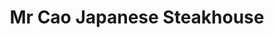 ---
layout: place
title: Mr Cao Japanese Steakhouse
permalink: /kansas/hutchinson/mr-cao-japanese-steakhouse.html
stateAbbr: KS
stateName: Kansas
cityName: Hutchinson
seo:
  type: restaurant
  links: https://www.mrcaojapanesesteakhouse.com/order
place_id: ChIJcSFDnDi2pIcRayogVEReoZo
photos:
  - name: >-
      places/ChIJcSFDnDi2pIcRayogVEReoZo/photos/AeeoHcL5C-JaYn9WQsFmQ5Ruk0Gr2dxtIjI5qthy7djdy-qLdSDQYBnz10lbUSydNEhYLEgN7mfBoy5D18vnI9b0MYY8NdVVKXTZbW6_MR2uP4gLl-oOLa5gHsPtHJMCyJ0EkV62gd1rt_3HJqg0f1z4SRcnQsspkyt4aSq5SDpVUMZ2xbKawiGbFkyQdrua6PU_-oR92kS88eLszPJLTxVmR_-s_dwLTzThlMurYGeBcHbdLRZRSpjJ-TxVcy00sOQM53pcTe7jsB6ulPWHk1Z4TY2pBfRMxGrqw_cU86CZEYsqGuvTPeUs1AKrpOSjM4QJreZQoDTYcuH6A988j2A5WFhuPd-hxkN0SOA51rlkg6E5gWA_0s_sfGr3-ExE4YFQmbtSw7tGffnBdWqBuWM5vWJKnKZNPjxHW5aPk3_bJLWFI_1t
    widthPx: 4640
    heightPx: 2610
    authorAttributions:
      - displayName: Robert Burress
        uri: https://maps.google.com/maps/contrib/112373873584254539101
        photoUri: >-
          https://lh3.googleusercontent.com/a-/ALV-UjV-C_0PbV4Ek3-WQ_zak3kSPhFw4SBg7RAm8TrwP7wFZjs9gBNK=s100-p-k-no-mo
    flagContentUri: >-
      https://www.google.com/local/imagery/report/?cb_client=maps_api_places.places_api&image_key=!1e10!2sCIHM0ogKEICAgIDyhrTm9gE&hl=en-US
    googleMapsUri: >-
      https://www.google.com/maps/place//data=!3m4!1e2!3m2!1sCIHM0ogKEICAgIDyhrTm9gE!2e10!4m2!3m1!1s0x87a4b6389c432171:0x9aa15e4454202a6b
  - name: >-
      places/ChIJcSFDnDi2pIcRayogVEReoZo/photos/AeeoHcJYLdRVxyK7Ug5CwhXQGorNm0U8JVHWMtPjd4WL3vx85RIMb0yHLmaKEMP4krEKvHGsTCRM4pOA6hnwOVG9BzENsuiJ9NHxwm8RG9dpTbAYiM2AIIkWyt0_57c1QlIL8ikbuyuir81jMjtfeaoYzGNZedXdLXNFrJh0Ka3v7VVfHofmNHqGFc3-lPK8H4PH6En7v80RUsLP0tWLhc_0Bgv3tFzPWtttszwEcueHSjBIrbx5e1eqNWK8zujo59FIn2KDvbtI-h_Cj_xK4FGkm6-Z3h-7mi7pdCMhYoOg2ckJBA
    widthPx: 4032
    heightPx: 3024
    authorAttributions:
      - displayName: Mr Cao Japanese Steakhouse
        uri: https://maps.google.com/maps/contrib/112928080772698102444
        photoUri: >-
          https://lh3.googleusercontent.com/a/ACg8ocLMhgqj7_GTC5saFgSPRXF0PuaWxRzcCZSsrZ8WWScOuzeBkA=s100-p-k-no-mo
    flagContentUri: >-
      https://www.google.com/local/imagery/report/?cb_client=maps_api_places.places_api&image_key=!1e10!2sAF1QipMhpR9Ua73O92Wm3YcfTy0FAVoaHNLlPlqipX8z&hl=en-US
    googleMapsUri: >-
      https://www.google.com/maps/place//data=!3m4!1e2!3m2!1sAF1QipMhpR9Ua73O92Wm3YcfTy0FAVoaHNLlPlqipX8z!2e10!4m2!3m1!1s0x87a4b6389c432171:0x9aa15e4454202a6b
  - name: >-
      places/ChIJcSFDnDi2pIcRayogVEReoZo/photos/AeeoHcJwn6WFyELVrk4kvw1JL8_WBJSdtj4hSwxrQ9FTD4Yby4vsyxC890EGViVtEQRzcl5wmlCLx2uSjKqq9RqVbf9qvgW8Zhv27bQ9XKYiIetkLfyxp0mKBv0KgYJshXJ7dZdQbPbZtC2KOUN-l1rat01z0lf4ETTBxbJV3S60EksGLyrZl70tb9hcnBMgwVaNcmr9qPtMuMo7dBJa3d5YGrH5P9ZrfmxApxJgmktrOh3DcQCNKTWHhPSufEdEk8XWaUvlu4pN3Qn61yVO4O20dhX6VrW4GEuUAhu1e6Yva5d-BdFTofA91JcTdDuH2GMsy4z2jRb8bnT1p7m0W2B4Rr12SB8qp_DIYcsWXLNVpTun3W0LUTv1KMrBnpkja3xKak2OVg6f8TrFbQaJHkZcRHe_oTxtJx44M5ply6Zx5TU
    widthPx: 2992
    heightPx: 2992
    authorAttributions:
      - displayName: Niki Lynch
        uri: https://maps.google.com/maps/contrib/109179853799180261526
        photoUri: >-
          https://lh3.googleusercontent.com/a-/ALV-UjX3i6E4DtbPSqiVaXn3ReQCgtKBb0jWKRAtQeQC5eBhzHudbngYZA=s100-p-k-no-mo
    flagContentUri: >-
      https://www.google.com/local/imagery/report/?cb_client=maps_api_places.places_api&image_key=!1e10!2sCIHM0ogKEICAgMDIuOaUQQ&hl=en-US
    googleMapsUri: >-
      https://www.google.com/maps/place//data=!3m4!1e2!3m2!1sCIHM0ogKEICAgMDIuOaUQQ!2e10!4m2!3m1!1s0x87a4b6389c432171:0x9aa15e4454202a6b
  - name: >-
      places/ChIJcSFDnDi2pIcRayogVEReoZo/photos/AeeoHcLYkbpw0CfLxuAE7eolrov-3GLBiXZSH129ogyY4y908Tqp9wZ1kfuYTp0ndsbA0jXKJeC8a327UzAARPGQi7Ww9Vj1H2GKybkMsmLVpqRKwPgLeyU6ElQhUsfkqIwRuK0YpyyotMorSUU7lxkM6DHLDOVdCeVksQtBJ49eNlsJINf5QcY7AsqZzkDldgYA62wpQjg2Ylwa9NNl-LH_LLMolF18C-lBUwi4iRL-aXbbNa2n02ZjNcWbIsFwOyGcpTYE02iXRMdA6zI5O3JcFRtZkj1LtVfiu7Hx-F5FHbmxIg
    widthPx: 3024
    heightPx: 4032
    authorAttributions:
      - displayName: Mr Cao Japanese Steakhouse
        uri: https://maps.google.com/maps/contrib/112928080772698102444
        photoUri: >-
          https://lh3.googleusercontent.com/a/ACg8ocLMhgqj7_GTC5saFgSPRXF0PuaWxRzcCZSsrZ8WWScOuzeBkA=s100-p-k-no-mo
    flagContentUri: >-
      https://www.google.com/local/imagery/report/?cb_client=maps_api_places.places_api&image_key=!1e10!2sAF1QipOd5qGlEpr_Rxx68b5GoWLRjJCbD3gMniEYnYdf&hl=en-US
    googleMapsUri: >-
      https://www.google.com/maps/place//data=!3m4!1e2!3m2!1sAF1QipOd5qGlEpr_Rxx68b5GoWLRjJCbD3gMniEYnYdf!2e10!4m2!3m1!1s0x87a4b6389c432171:0x9aa15e4454202a6b
  - name: >-
      places/ChIJcSFDnDi2pIcRayogVEReoZo/photos/AeeoHcKgXNcBaUhxxvgvudSzNH2gOQCmol9Mi6d2Z93DlcwElq6WJ69wc1weeP7aWlRqyXzC8IkpOvULuvnksC14TPpDcaq_o5ynyaahcMSkgP3pmZoDKfRji48wQiH4SEYc1QzJtUjI_lbuWJlXt64YjknP3_SxKUgoQNopevWKbTOGorM-XzoO3xDUqtr8hAsz-LQGwoenT9kj9Bedb4R0QiiAel4yd4h8A2g4A50WDxZzIWb09kUldRQliSWk5-aPeojJkhG6XOhjtY1NCmgiq7hie56-ufQ8gigWtgvFI9jFshKJ63l6_kJutyfE7-QHn-MdVeRUSBH-eNakAUyNN5-htIJCg-9cxYboMHV0Gbk20vC05-YG4z3xCegg6Rh_DzPpvchnoBiPRiGrgBJmNH8zGQNmVYu-c6OJ0jKqsxwnA44
    widthPx: 4096
    heightPx: 3072
    authorAttributions:
      - displayName: Octo K3
        uri: https://maps.google.com/maps/contrib/110999638312437190738
        photoUri: >-
          https://lh3.googleusercontent.com/a-/ALV-UjXdMzTkLbNOYaVhbK13K_HAqv9ujnn-YUpUQncyuqnHK2vKaD8JIg=s100-p-k-no-mo
    flagContentUri: >-
      https://www.google.com/local/imagery/report/?cb_client=maps_api_places.places_api&image_key=!1e10!2sCIHM0ogKEICAgIDDu-ye-QE&hl=en-US
    googleMapsUri: >-
      https://www.google.com/maps/place//data=!3m4!1e2!3m2!1sCIHM0ogKEICAgIDDu-ye-QE!2e10!4m2!3m1!1s0x87a4b6389c432171:0x9aa15e4454202a6b
  - name: >-
      places/ChIJcSFDnDi2pIcRayogVEReoZo/photos/AeeoHcJ7yosqNMwOYjLv3fceNKscxAPDDfCWgwgzsX1kkdvMSByk5btObUiJBLL3IGSrAnF6O2RoeTCkUQXHBohUqtTgPogaYE8asxStjTVP2x7tvoU8E12ZTRe6rTV2aVs4wIssVk77dochUABn5oxQOgS7UiLDVJXwGFNOTzUMCBWy3oVqUlxzKzWTTu8eE8UC1t8X-tPCAHNACutaaQoHw_u8dyqhai9tk9TDngbeFZvvuj71bJXAC5xWNBGnychL0FUfVQupZwQ9maTrfhsp-oTxKkV1FQVWfS8d8gf5tdik5A
    widthPx: 1080
    heightPx: 1920
    authorAttributions:
      - displayName: Mr Cao Japanese Steakhouse
        uri: https://maps.google.com/maps/contrib/112928080772698102444
        photoUri: >-
          https://lh3.googleusercontent.com/a/ACg8ocLMhgqj7_GTC5saFgSPRXF0PuaWxRzcCZSsrZ8WWScOuzeBkA=s100-p-k-no-mo
    flagContentUri: >-
      https://www.google.com/local/imagery/report/?cb_client=maps_api_places.places_api&image_key=!1e10!2sAF1QipMR0o8g-z7tXF5VMtuvg5oGBNKGr14enZhfyn_L&hl=en-US
    googleMapsUri: >-
      https://www.google.com/maps/place//data=!3m4!1e2!3m2!1sAF1QipMR0o8g-z7tXF5VMtuvg5oGBNKGr14enZhfyn_L!2e10!4m2!3m1!1s0x87a4b6389c432171:0x9aa15e4454202a6b
  - name: >-
      places/ChIJcSFDnDi2pIcRayogVEReoZo/photos/AeeoHcJRyA1DwNbQoFQIBN-Y0VqRlBSiQUMGIadreeILGXez8_x5ucYkVEmV62Sk7r8DFdTtWs3ThwmXxr4YF56zM3C02kfzqWKKQIcJaQkcDBsM5CEwW62sZhqIk0RWqSJ5cb2edi6Ij0wv2pkiBHiwnaK_QdGeVjxOo056wqYnToHNz08ifqsGpvmraFPIyY9LQwUTk-ft27fdqLgO9q1TctRhhXbKBL-0t9lUMfp0hOquGUa5SRKxQqWlvsvxfs_ytZ0ewzMaHdnAf2pPmzfuDWL1MVkGih_fePdH5Ou00gjnn-AVC2pAwme9NY1-N3nEsYmuiSk6tPT5cRmqiLgeRnKvn1eIvhUMTY7WtEvvbRzENWf4r2kVjHZN2MCqcq1vnBKheZCyWQ9l6Q1cKxkkR6QNEfX8pFaO9Wb7S8ckG2-W
    widthPx: 2992
    heightPx: 2992
    authorAttributions:
      - displayName: Niki Lynch
        uri: https://maps.google.com/maps/contrib/109179853799180261526
        photoUri: >-
          https://lh3.googleusercontent.com/a-/ALV-UjX3i6E4DtbPSqiVaXn3ReQCgtKBb0jWKRAtQeQC5eBhzHudbngYZA=s100-p-k-no-mo
    flagContentUri: >-
      https://www.google.com/local/imagery/report/?cb_client=maps_api_places.places_api&image_key=!1e10!2sCIHM0ogKEICAgMDIuOaUgQE&hl=en-US
    googleMapsUri: >-
      https://www.google.com/maps/place//data=!3m4!1e2!3m2!1sCIHM0ogKEICAgMDIuOaUgQE!2e10!4m2!3m1!1s0x87a4b6389c432171:0x9aa15e4454202a6b
  - name: >-
      places/ChIJcSFDnDi2pIcRayogVEReoZo/photos/AeeoHcK-6YS79HnEb6P1l5bV887RN6H7tAdxFsLn601PYKqZZQ7XF8cgfsvvLGPcGS8ElrZVzF7bBQUexqr5LgjdwO0omCjka3blwrBJ7b3af4EUzDjjD5kq-thA8wXgxFTOEvRxEQkLNtHbYQM8i-BIrZRiXUrgo8zkHJaSj4d9Z4bXF-sYDwN35e6zeL18d2MDw54QQ6NYEIBwZJJdxhKjbdIfhenO2vMEddPV1QawrtJE97wnaJDmEbPy0GPAt4kRAnIF5xA-bG3fcmzzRqsQ8dDZdDwbbgMl2_uOOx61lRj9ltlAMYZeaVaQ0OSxqwXfLUDXaoky8_wIdj9Fqt5SgGpZiBMTiUXB0FNIDXv3f7onsVqV4UcumB6FctinNpkXkKED1FteHm8yQpeZlkYSAzHJUcgdgZifrdiVgKNWl9tUQw
    widthPx: 3456
    heightPx: 3456
    authorAttributions:
      - displayName: Julie Lyon
        uri: https://maps.google.com/maps/contrib/102036609447777413269
        photoUri: >-
          https://lh3.googleusercontent.com/a-/ALV-UjX-vdJzm81sDzsdeAjuY8fRge5FNAc7V-xcKu4VLe4gTMETcxe6wg=s100-p-k-no-mo
    flagContentUri: >-
      https://www.google.com/local/imagery/report/?cb_client=maps_api_places.places_api&image_key=!1e10!2sCIHM0ogKEICAgID-uYDYXQ&hl=en-US
    googleMapsUri: >-
      https://www.google.com/maps/place//data=!3m4!1e2!3m2!1sCIHM0ogKEICAgID-uYDYXQ!2e10!4m2!3m1!1s0x87a4b6389c432171:0x9aa15e4454202a6b
  - name: >-
      places/ChIJcSFDnDi2pIcRayogVEReoZo/photos/AeeoHcJiWExoVtvVXrUZGFhWd8u3T3lNCA-h-DTylbVEas0y9eMyl2T8NH4XgtWRSiZrUENTPXNtbV_W465LeZZuUXDtFjm7Q2i8hFQGHYY2_H5dc-NhTLdvbPSIG5NC5rfBPEVeOea6ddmq_GUD2APzUwGqpuXPMuCe3u1wqre7u5kPnMS5EfyRSCWt2VIF4b9aD_1xM_MxKeVqwUC2m7yQkHKLiTyyKnKVKkWDNx0cthi-qZXLYEDZEz-otDw7jz3FsfDLTtqgHYtetMCcuMN1nEFt6WwtsbTdAJ481EyY33_yTaiAmsOr8gKkyQldJyjdn9xbLzr0XxL4QbTdoAO-NLl-7tDPc_nG3FqErultxQOkT-tAkK6YLcM0AjNfdTszZQklaaalQ2dJeKybIllqJi3TI-H1IVvXavcI5f98TZ6dK_wdKk32MFRmmCO3W1Ta
    widthPx: 4096
    heightPx: 3072
    authorAttributions:
      - displayName: Octo K3
        uri: https://maps.google.com/maps/contrib/110999638312437190738
        photoUri: >-
          https://lh3.googleusercontent.com/a-/ALV-UjXdMzTkLbNOYaVhbK13K_HAqv9ujnn-YUpUQncyuqnHK2vKaD8JIg=s100-p-k-no-mo
    flagContentUri: >-
      https://www.google.com/local/imagery/report/?cb_client=maps_api_places.places_api&image_key=!1e10!2sCIABIhADycKzJznWmGfPxKUAByJU&hl=en-US
    googleMapsUri: >-
      https://www.google.com/maps/place//data=!3m4!1e2!3m2!1sCIABIhADycKzJznWmGfPxKUAByJU!2e10!4m2!3m1!1s0x87a4b6389c432171:0x9aa15e4454202a6b
  - name: >-
      places/ChIJcSFDnDi2pIcRayogVEReoZo/photos/AeeoHcKnULiWVsqS7ICWnJoEgULMupB6WeuPi1vMXqIVsgOh8ezJEMqVk2ZLI2CfaHFMuX4sIrsWE9RGQX6GJqmRt_qQizQB-mXMr3FQJhFgPvmR1eQIhdhDsMEKGoYt5F-Vd0qWVn2NkTIC1N_rhhUsTo_dTGgGIIVaVz4nuLt__5pkVUBFE3_gNu2QO2IFGRpWmHrMd6-YwPUsxaECj9xTpnUpPaMUml6OAYSOSEzvXh-fzMTQIvHG_m-TMmKDT2cXlwP-T9Am-VUgBiM4GDqFrl2gycMhMj7LajtSuNlNj0PqpRIwlpop3lCKhCH8D0Kn3kpghiWDQvtjZFFx5c85zAKYrV0Jqc0sQ3dkHaqXFta1M8udR-s8zXZQWXPHJ6ZDEbGaTpTtqXCdJr8LiO6rDCEh3PqVTd-GmgFFAgxCNNrkPQ
    widthPx: 1124
    heightPx: 1355
    authorAttributions:
      - displayName: Cassandra Rudolph
        uri: https://maps.google.com/maps/contrib/114861343280405427696
        photoUri: >-
          https://lh3.googleusercontent.com/a/ACg8ocIyr4Sfnu-t4HW3uTDymPERlpXezlEec216FdAl4rYlVIIp7IF-=s100-p-k-no-mo
    flagContentUri: >-
      https://www.google.com/local/imagery/report/?cb_client=maps_api_places.places_api&image_key=!1e10!2sCIHM0ogKEICAgICj6aPZMA&hl=en-US
    googleMapsUri: >-
      https://www.google.com/maps/place//data=!3m4!1e2!3m2!1sCIHM0ogKEICAgICj6aPZMA!2e10!4m2!3m1!1s0x87a4b6389c432171:0x9aa15e4454202a6b
address: 1505 E 17th Ave, Hutchinson, KS 67501, USA
street: 1505 E 17th Ave
city: Hutchinson
state: KS
zip: '67501'
country: USA
neighborhood: null
latitude: '38.071615'
longitude: '-97.901413'
accessibility_options:
  wheelchairAccessibleParking: true
  wheelchairAccessibleEntrance: true
  wheelchairAccessibleRestroom: true
  wheelchairAccessibleSeating: true
business_status: OPERATIONAL
name: Mr Cao Japanese Steakhouse
google_maps_links:
  directionsUri: >-
    https://www.google.com/maps/dir//''/data=!4m7!4m6!1m1!4e2!1m2!1m1!1s0x87a4b6389c432171:0x9aa15e4454202a6b!3e0
  placeUri: https://maps.google.com/?cid=11142290600653498987
  writeAReviewUri: >-
    https://www.google.com/maps/place//data=!4m3!3m2!1s0x87a4b6389c432171:0x9aa15e4454202a6b!12e1
  reviewsUri: >-
    https://www.google.com/maps/place//data=!4m4!3m3!1s0x87a4b6389c432171:0x9aa15e4454202a6b!9m1!1b1
  photosUri: >-
    https://www.google.com/maps/place//data=!4m3!3m2!1s0x87a4b6389c432171:0x9aa15e4454202a6b!10e5
primary_type: Restaurant
opening_hours:
  regular: null
  current: null
secondary_opening_hours:
  regular:
    weekdayDescriptions: null
    type: null
  current:
    weekdayDescriptions: null
    type: null
phone: (620) 259-7550
price_level: PRICE_LEVEL_MODERATE
price_range: $10 &ndash; $20
rating: '4.3'
rating_count: 0
website: https://www.mrcaojapanesesteakhouse.com/order
description: >-
  Experience Mr Cao Japanese Steakhouse in Hutchinson, KS$$$Mr Cao Japanese
  Steakhouse in Hutchinson, KS, stands out as a casual and inviting spot for
  savoring fresh sushi and Japanese-inspired dishes in a welcoming environment.
  This eatery delights with a kid-friendly vibe, offering a range of grilled
  meats, sushi rolls, and creative cocktails that appeal to families and groups
  alike. Accessibility features like wheelchair-friendly parking and seating
  make it easy for everyone to enjoy the experience, while the moderate pricing
  adds to its appeal for everyday dining. Whether you're exploring sushi
  restaurants near you or seeking top-rated Japanese places, this location
  combines flavorful fare with a relaxed atmosphere that encourages repeat
  visits.
generative_summary: >-
  Experience Mr Cao Japanese Steakhouse in Hutchinson, KS$$$Mr Cao Japanese
  Steakhouse in Hutchinson, KS, stands out as a casual and inviting spot for
  savoring fresh sushi and Japanese-inspired dishes in a welcoming environment.
  This eatery delights with a kid-friendly vibe, offering a range of grilled
  meats, sushi rolls, and creative cocktails that appeal to families and groups
  alike. Accessibility features like wheelchair-friendly parking and seating
  make it easy for everyone to enjoy the experience, while the moderate pricing
  adds to its appeal for everyday dining. Whether you're exploring sushi
  restaurants near you or seeking top-rated Japanese places, this location
  combines flavorful fare with a relaxed atmosphere that encourages repeat
  visits.
generative_disclosure: Summarized by AI using the Grok-3-Mini model.
reviews:
  - name: >-
      places/ChIJcSFDnDi2pIcRayogVEReoZo/reviews/ChdDSUhNMG9nS0VJQ0FnTURJdU9hVXZnRRAB
    relativePublishTimeDescription: in the last week
    rating: 5
    text:
      text: >-
        Great food, atmosphere and service! This was my 1st time visiting.  My
        waiter was very patient and helpful while I was ordering.  I will
        definitely be visiting again!♡
      languageCode: en
    originalText:
      text: >-
        Great food, atmosphere and service! This was my 1st time visiting.  My
        waiter was very patient and helpful while I was ordering.  I will
        definitely be visiting again!♡
      languageCode: en
    authorAttribution:
      displayName: Niki Lynch
      uri: https://www.google.com/maps/contrib/109179853799180261526/reviews
      photoUri: >-
        https://lh3.googleusercontent.com/a-/ALV-UjX3i6E4DtbPSqiVaXn3ReQCgtKBb0jWKRAtQeQC5eBhzHudbngYZA=s128-c0x00000000-cc-rp-mo-ba4
    publishTime: '2025-04-06T23:33:09.167699Z'
    flagContentUri: >-
      https://www.google.com/local/review/rap/report?postId=ChdDSUhNMG9nS0VJQ0FnTURJdU9hVXZnRRAB&d=17924085&t=1
    googleMapsUri: >-
      https://www.google.com/maps/reviews/data=!4m6!14m5!1m4!2m3!1sChdDSUhNMG9nS0VJQ0FnTURJdU9hVXZnRRAB!2m1!1s0x87a4b6389c432171:0x9aa15e4454202a6b
  - name: >-
      places/ChIJcSFDnDi2pIcRayogVEReoZo/reviews/ChZDSUhNMG9nS0VJQ0FnTURnaWZHOFR3EAE
    relativePublishTimeDescription: a month ago
    rating: 5
    text:
      text: >-
        Love this spot!

        I go every once in awhile for sushi and the food is fairly good quantity
        for price. It's a good middle ground, not fast food, but not fancy and
        expensive.

        The service has always been prompt and good.

        The food is yummy, and we've always had good experience with the raw
        sushi options.
      languageCode: en
    originalText:
      text: >-
        Love this spot!

        I go every once in awhile for sushi and the food is fairly good quantity
        for price. It's a good middle ground, not fast food, but not fancy and
        expensive.

        The service has always been prompt and good.

        The food is yummy, and we've always had good experience with the raw
        sushi options.
      languageCode: en
    authorAttribution:
      displayName: Hadassa Foster
      uri: https://www.google.com/maps/contrib/112549613063076875336/reviews
      photoUri: >-
        https://lh3.googleusercontent.com/a-/ALV-UjVDujlhvR3C38jAjF-uDE1XDgsyPW82hWMBow3Nztl3GTPYWShebA=s128-c0x00000000-cc-rp-mo-ba3
    publishTime: '2025-02-25T17:01:46.719249Z'
    flagContentUri: >-
      https://www.google.com/local/review/rap/report?postId=ChZDSUhNMG9nS0VJQ0FnTURnaWZHOFR3EAE&d=17924085&t=1
    googleMapsUri: >-
      https://www.google.com/maps/reviews/data=!4m6!14m5!1m4!2m3!1sChZDSUhNMG9nS0VJQ0FnTURnaWZHOFR3EAE!2m1!1s0x87a4b6389c432171:0x9aa15e4454202a6b
  - name: >-
      places/ChIJcSFDnDi2pIcRayogVEReoZo/reviews/ChdDSUhNMG9nS0VJQ0FnTURBaG9MaWdRRRAB
    relativePublishTimeDescription: 2 months ago
    rating: 5
    text:
      text: >-
        Love this place my favorite in hutch!! 😻 There's a cat robot
        ...sushi....grill..steakhouse...total yummm
      languageCode: en
    originalText:
      text: >-
        Love this place my favorite in hutch!! 😻 There's a cat robot
        ...sushi....grill..steakhouse...total yummm
      languageCode: en
    authorAttribution:
      displayName: ami jewell
      uri: https://www.google.com/maps/contrib/104187679034518558499/reviews
      photoUri: >-
        https://lh3.googleusercontent.com/a-/ALV-UjU0Prlbf7uqXIW6-2rpmhAGeLwSuOMlu8GeY-ImZ_xMbZG4b7TkIg=s128-c0x00000000-cc-rp-mo-ba5
    publishTime: '2025-02-09T15:26:44.471142Z'
    flagContentUri: >-
      https://www.google.com/local/review/rap/report?postId=ChdDSUhNMG9nS0VJQ0FnTURBaG9MaWdRRRAB&d=17924085&t=1
    googleMapsUri: >-
      https://www.google.com/maps/reviews/data=!4m6!14m5!1m4!2m3!1sChdDSUhNMG9nS0VJQ0FnTURBaG9MaWdRRRAB!2m1!1s0x87a4b6389c432171:0x9aa15e4454202a6b
  - name: >-
      places/ChIJcSFDnDi2pIcRayogVEReoZo/reviews/ChZDSUhNMG9nS0VJQ0FnTURnb3FETGRnEAE
    relativePublishTimeDescription: a month ago
    rating: 1
    text:
      text: >-
        The steak was over cooked

        I had them cook it again but my guest was uncomfortable with sending
        hers back and ate it anyway.

        It was chewed, overcooked and not tasty.

        My 2nd steak was juicy and much better than the first.

        When I mentioned my friend’s steak she only said sorry and next time
        would be better. She could have offered to take some off the check.

        Our wait person was not aware if they have filtered water or which items
        are gluten free.

        Not good service in my opinion. If you’re gonna work there learn about
        the food.

        Also for spending $65. It was not good and the steaks were super thin.

        Not getting a recommendation from me.
      languageCode: en
    originalText:
      text: >-
        The steak was over cooked

        I had them cook it again but my guest was uncomfortable with sending
        hers back and ate it anyway.

        It was chewed, overcooked and not tasty.

        My 2nd steak was juicy and much better than the first.

        When I mentioned my friend’s steak she only said sorry and next time
        would be better. She could have offered to take some off the check.

        Our wait person was not aware if they have filtered water or which items
        are gluten free.

        Not good service in my opinion. If you’re gonna work there learn about
        the food.

        Also for spending $65. It was not good and the steaks were super thin.

        Not getting a recommendation from me.
      languageCode: en
    authorAttribution:
      displayName: Betty Nuce
      uri: https://www.google.com/maps/contrib/113912573578863815861/reviews
      photoUri: >-
        https://lh3.googleusercontent.com/a/ACg8ocKrxxgTPChK4CuikqFQaEKAyhDXokRH0MD3vurNpiAhgLmjNw=s128-c0x00000000-cc-rp-mo
    publishTime: '2025-02-23T12:57:46.805235Z'
    flagContentUri: >-
      https://www.google.com/local/review/rap/report?postId=ChZDSUhNMG9nS0VJQ0FnTURnb3FETGRnEAE&d=17924085&t=1
    googleMapsUri: >-
      https://www.google.com/maps/reviews/data=!4m6!14m5!1m4!2m3!1sChZDSUhNMG9nS0VJQ0FnTURnb3FETGRnEAE!2m1!1s0x87a4b6389c432171:0x9aa15e4454202a6b
  - name: >-
      places/ChIJcSFDnDi2pIcRayogVEReoZo/reviews/ChZDSUhNMG9nS0VJQ0FnSUNXb0xfVUxnEAE
    relativePublishTimeDescription: 3 years ago
    rating: 3
    text:
      text: >-
        Not bad at all, good prices, but the place have a lack of cleaning and
        smells funny. The onions in the mixed vegetables tasted bad, like
        vinegar. That was my first time there, I don't know if that is normal or
        not. In other hand the salad was very good and both dressings are
        delicious. The blue drink is a Ramune is not too sweet as other sodas
        are.
      languageCode: en
    originalText:
      text: >-
        Not bad at all, good prices, but the place have a lack of cleaning and
        smells funny. The onions in the mixed vegetables tasted bad, like
        vinegar. That was my first time there, I don't know if that is normal or
        not. In other hand the salad was very good and both dressings are
        delicious. The blue drink is a Ramune is not too sweet as other sodas
        are.
      languageCode: en
    authorAttribution:
      displayName: Angel Alicea
      uri: https://www.google.com/maps/contrib/108199372905796393411/reviews
      photoUri: >-
        https://lh3.googleusercontent.com/a/ACg8ocJP5CLMJyNs_Gfenn90mSLyT_NUS3PAGtEv8OewmB8QbR1MSA=s128-c0x00000000-cc-rp-mo-ba5
    publishTime: '2022-02-15T02:56:06.142520Z'
    flagContentUri: >-
      https://www.google.com/local/review/rap/report?postId=ChZDSUhNMG9nS0VJQ0FnSUNXb0xfVUxnEAE&d=17924085&t=1
    googleMapsUri: >-
      https://www.google.com/maps/reviews/data=!4m6!14m5!1m4!2m3!1sChZDSUhNMG9nS0VJQ0FnSUNXb0xfVUxnEAE!2m1!1s0x87a4b6389c432171:0x9aa15e4454202a6b
review_summary: >-
  Insights from Recent Feedback on This Sushi Spot$$$Folks generally rave about
  the tasty sushi and solid service at this spot, highlighting the generous
  portions and enjoyable atmosphere that make it a go-to for casual meals. While
  most experiences lean positive with comments on the yummy food and prompt
  staff, a few mentions point to occasional inconsistencies like overcooked
  items that could use some fine-tuning. Overall, it's seen as a reliable
  middle-ground option that's not overly fancy but delivers good value for
  families and groups. If you're hunting for the best sushi near me, many
  appreciate the fresh raw options and fun elements that keep things lively. In
  the end, this place earns solid marks for its welcoming feel, though keeping
  an eye on details like food preparation could elevate it even further.
review_disclosure: Summarized by AI using the Grok-3-Mini model.
parking_options:
  freeParkingLot: true
  freeStreetParking: true
  paidStreetParking: false
  valetParking: false
payment_options:
  acceptsCreditCards: true
  acceptsDebitCards: true
  acceptsCashOnly: false
  acceptsNfc: true
allow_dogs: null
curbside_pickup: false
delivery: true
dine_in: true
good_for_children: true
good_for_groups: true
good_for_sports: null
live_music: false
menu_for_children: true
outdoor_seating: false
reservable: true
restroom: true
serves_beer: true
serves_breakfast: false
serves_brunch: false
serves_cocktails: true
serves_coffee: true
serves_dinner: true
serves_dessert: true
serves_lunch: true
serves_vegetarian_food: true
serves_wine: true
takeout: true
update_category: pro
places_description: >-
  Booth-lined shopping-center venue for a range of Japanese fare, from sushi &
  grilled meats to udon.

---